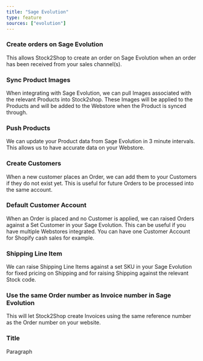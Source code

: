 ```yaml
---
title: "Sage Evolution"
type: feature
sources: ["evolution"]
---
```


<!-- ***NOT IN USE***

Apifact:

get_images_limit
get_order
get_product
get_products_limit
param_ignore_shipping_warehouse_code
param_skip_image_hash
param_use_customer_address
param_user_field_customer
queue_fetch_images
tunnel_host
tunnel_password
tunnel_username

---------
Evolution:

param_warehouse_code
param_branch_code
param_default_tax_code
param_default_tax_code_exempt
param_default_tax_code_shipping
param_new_customer_representative_code
param_order_representative_code
param_order_project_code
param_new_customer_area_code
param_new_customer_group_code
param_new_customer_price_list_code
param_process_invoice
param_process_credit_note
param_negative_stock_disabled
param_complete_credit_note
param_complete_invoice
param_use_credit_note_discount
param_external_order_no
param_gl_discount_code
param_gl_shipping_code
param_gl_shipping_discount_code
param_order_document_type
param_due_date
param_delivery_date
param_currency_code
param_use_channel_order_code(duplicate from Apifact)
param_ignore_shipping
param_user_field_order_[x]
param_delivery_method
param_ignore_warehouse_code
create_order
get_order
get_product
get_products
get_products_limit
param_contact_source_customer
param_time_zone
param_use_customer_address
-->


<!-- create_order -->
### Create orders on Sage Evolution
This allows Stock2Shop to create an order on Sage Evolution when
an order has been received from your sales channel(s).

<!-- get_images -->
### Sync Product Images
When integrating with Sage Evolution, we can pull Images associated with the relevant Products into Stock2shop.
These Images will be applied to the Products and will be added to the Webstore when the Product is synced through.

<!-- get_products -->
### Push Products
We can update your Product data from Sage Evolution in 3 minute intervals. This allows us to have accurate data on your 
Webstore.

<!-- param_create_customer_enabled -->
### Create Customers
When a new customer places an Order, we can add them to your Customers if they do not exist yet.
This is useful for future Orders to be processed into the same account.

<!-- param_default_customer_code -->
### Default Customer Account
When an Order is placed and no Customer is applied, we can raised Orders against a Set Customer in your Sage Evolution.
This can be useful if you have multiple Webstores integrated. 
You can have one Customer Account for Shopify cash sales for example.

<!-- param_shipping_code -->
### Shipping Line Item
We can raise Shipping Line Items against a set SKU in your Sage Evolution for fixed pricing on Shipping and for raising 
Shipping against the relevant Stock code.

<!-- param_use_channel_order_code -->
### Use the same Order number as Invoice number in Sage Evolution
This will let Stock2Shop create Invoices using the same reference number as the Order number on your website.

<!-- END OF APIFACT-->

<!-- meta -->
### Title
Paragraph